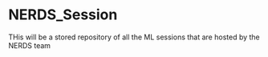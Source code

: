 # NERDS_Session

THis will be a stored repository of all the ML sessions that are hosted by the NERDS team

